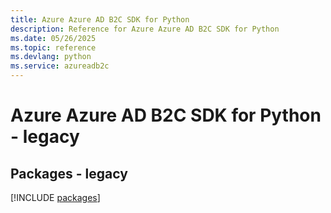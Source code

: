```yaml
---
title: Azure Azure AD B2C SDK for Python
description: Reference for Azure Azure AD B2C SDK for Python
ms.date: 05/26/2025
ms.topic: reference
ms.devlang: python
ms.service: azureadb2c
---
```

# Azure Azure AD B2C SDK for Python - legacy
## Packages - legacy
[!INCLUDE [packages](azure-ad-b2c-index.md)]